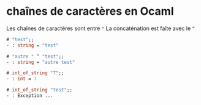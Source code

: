 # chaînes de caractères en Ocaml

Les chaînes de caractères sont entre `"`
La concaténation est faîte avec le `^`

```ocaml
# "test";;
- : string = "test"

# "autre " ^ "test";;
- : string = "autre test"

# int_of_string "7";;
- : int = 7

# int_of_string "test";;
- : Exception ...
```

